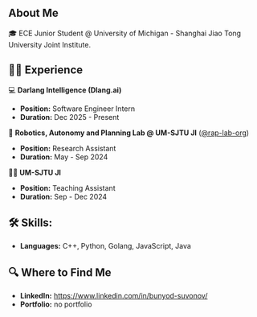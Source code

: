 <!--
**Bunyod-Suvonov/Bunyod-Suvonov** is a ✨ _special_ ✨ repository because its `README.md` (this file) appears on your GitHub profile.

Here are some ideas to get you started:

- 🔭 I’m currently working on ...
- 🌱 I’m currently learning ...
- 👯 I’m looking to collaborate on ...
- 🤔 I’m looking for help with ...
- 💬 Ask me about ...
- 📫 How to reach me: ...
- 😄 Pronouns: ...
- ⚡ Fun fact: ...
-->


## About Me
🎓 ECE Junior Student @ University of Michigan - Shanghai Jiao Tong University Joint Institute. 

<!--I enjoy working on backend and distributed systems projects.-->
  
## 👨‍💻 Experience
💻  **Darlang Intelligence (Dlang.ai)**
   - **Position:** Software Engineer Intern
   - **Duration:** Dec 2025 - Present

🤖 **Robotics, Autonomy and Planning Lab @ UM-SJTU JI** ([@rap-lab-org](https://github.com/rap-lab-org))
   - **Position:** Research Assistant
   - **Duration:** May - Sep 2024

👨‍💻 **UM-SJTU JI**
   - **Position:** Teaching Assistant
   - **Duration:** Sep - Dec 2024

## 🛠 Skills:
- **Languages:** C++, Python, Golang, JavaScript, Java

<!--## ✨ Fun Fact
No fun facts-->

## 🔍 Where to Find Me
- **LinkedIn:** https://www.linkedin.com/in/bunyod-suvonov/
- **Portfolio:** no portfolio

